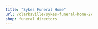 ```yaml
---
title: "Sykes Funeral Home"
url: /clarksville/sykes-funeral-home-2/
shop: funeral directors
---
```

